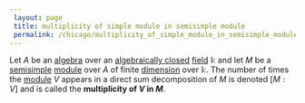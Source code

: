 ```yaml
---
 layout: page
 title: multiplicity of simple module in semisimple module
 permalink: /chicago/multiplicity_of_simple_module_in_semisimple_module
---
```

Let $A$ be an [algebra](https://mathgloss.github.io/MathGloss/chicago/algebra_over_a_field) over an [algebraically closed](https://mathgloss.github.io/MathGloss/chicago/algebraically_closed) [field](https://mathgloss.github.io/MathGloss/chicago/field) $\mathbb k$ and let $M$ be a [semisimple](https://mathgloss.github.io/MathGloss/chicago/semisimple_module) [module](https://mathgloss.github.io/MathGloss/chicago/module_over_a_ring) over $A$ of finite [dimension](https://mathgloss.github.io/MathGloss/chicago/dimension_of_vector_space) over $\mathbb k$. The number of times the [module](https://mathgloss.github.io/MathGloss/chicago/###################module) $V$ appears in a direct sum decomposition of $M$ is denoted $[M:V]$ and is called the **multiplicity of $V$ in $M$**.